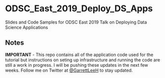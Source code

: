 # ODSC_East_2019_Deploy_DS_Apps
Slides and Code Samples for ODSC East 2019 Talk on Deploying Data Science Applications

## Notes

**IMPORTANT** - This repo contains all of the application code used for the tutorial but instructions on seting up infrastructure and running the code are still a work in progress. I will be pushing these updates in the next few weeks. Follow me on Twitter at [@GarrettLeeH](https://twitter.com/GarrettLeeH) to stay updated.


